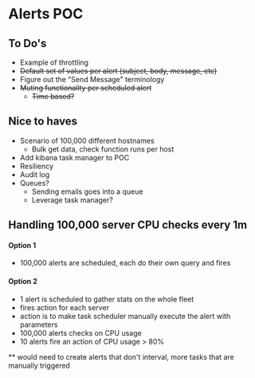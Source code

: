 # Alerts POC

## To Do's

- Example of throttling
- ~~Default set of values per alert (subject, body, message, etc)~~
- Figure out the "Send Message" terminology
- ~~Muting functionality per scheduled alert~~
	- ~~Time based?~~

## Nice to haves

- Scenario of 100,000 different hostnames
	- Bulk get data, check function runs per host
- Add kibana task manager to POC
- Resiliency
- Audit log
- Queues?
	- Sending emails goes into a queue
	- Leverage task manager?

## Handling 100,000 server CPU checks every 1m

#### Option 1

- 100,000 alerts are scheduled, each do their own query and fires

#### Option 2

- 1 alert is scheduled to gather stats on the whole fleet
- fires action for each server
- action is to make task scheduler manually execute the alert with parameters
- 100,000 alerts checks on CPU usage
- 10 alerts fire an action of CPU usage > 80%

** would need to create alerts that don't interval, more tasks that are manually triggered
